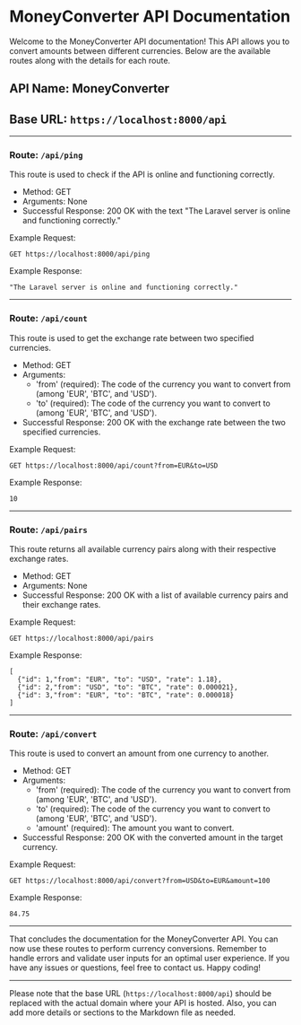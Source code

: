 # MoneyConverter API Documentation

Welcome to the MoneyConverter API documentation! This API allows you to convert amounts between different currencies. Below are the available routes along with the details for each route.

## API Name: MoneyConverter

## Base URL: `https://localhost:8000/api`

---

### Route: `/api/ping`

This route is used to check if the API is online and functioning correctly.

- Method: GET
- Arguments: None
- Successful Response: 200 OK with the text "The Laravel server is online and functioning correctly."

Example Request:
```
GET https://localhost:8000/api/ping
```

Example Response:
```
"The Laravel server is online and functioning correctly."
```

---

### Route: `/api/count`

This route is used to get the exchange rate between two specified currencies.

- Method: GET
- Arguments:
  - 'from' (required): The code of the currency you want to convert from (among 'EUR', 'BTC', and 'USD').
  - 'to' (required): The code of the currency you want to convert to (among 'EUR', 'BTC', and 'USD').
- Successful Response: 200 OK with the exchange rate between the two specified currencies.

Example Request:
```
GET https://localhost:8000/api/count?from=EUR&to=USD
```

Example Response:
```
10
```

---

### Route: `/api/pairs`

This route returns all available currency pairs along with their respective exchange rates.

- Method: GET
- Arguments: None
- Successful Response: 200 OK with a list of available currency pairs and their exchange rates.

Example Request:
```
GET https://localhost:8000/api/pairs
```

Example Response:
```
[
  {"id": 1,"from": "EUR", "to": "USD", "rate": 1.18},
  {"id": 2,"from": "USD", "to": "BTC", "rate": 0.000021},
  {"id": 3,"from": "EUR", "to": "BTC", "rate": 0.000018}
]
```

---

### Route: `/api/convert`

This route is used to convert an amount from one currency to another.

- Method: GET
- Arguments:
  - 'from' (required): The code of the currency you want to convert from (among 'EUR', 'BTC', and 'USD').
  - 'to' (required): The code of the currency you want to convert to (among 'EUR', 'BTC', and 'USD').
  - 'amount' (required): The amount you want to convert.
- Successful Response: 200 OK with the converted amount in the target currency.

Example Request:
```
GET https://localhost:8000/api/convert?from=USD&to=EUR&amount=100
```

Example Response:
```
84.75
```

---

That concludes the documentation for the MoneyConverter API. You can now use these routes to perform currency conversions. Remember to handle errors and validate user inputs for an optimal user experience. If you have any issues or questions, feel free to contact us. Happy coding!

---

Please note that the base URL (`https://localhost:8000/api`) should be replaced with the actual domain where your API is hosted. Also, you can add more details or sections to the Markdown file as needed.